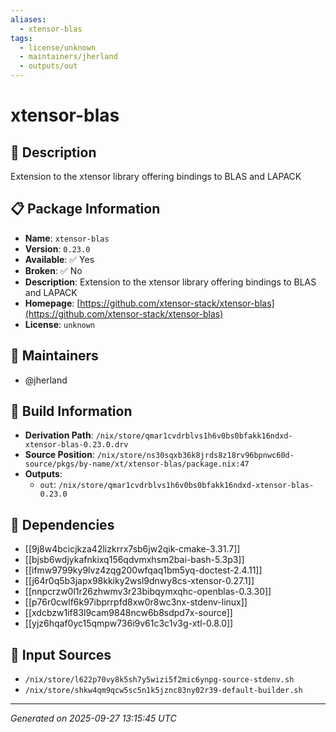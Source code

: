 ```yaml
---
aliases:
  - xtensor-blas
tags:
  - license/unknown
  - maintainers/jherland
  - outputs/out
---
```


# xtensor-blas

## 📝 Description

Extension to the xtensor library offering bindings to BLAS and LAPACK

## 📋 Package Information

- **Name**: `xtensor-blas`
- **Version**: `0.23.0`
- **Available**: ✅ Yes
- **Broken**: ✅ No
- **Description**: Extension to the xtensor library offering bindings to BLAS and LAPACK
- **Homepage**: [https://github.com/xtensor-stack/xtensor-blas](https://github.com/xtensor-stack/xtensor-blas)
- **License**: `unknown`
## 👥 Maintainers

- @jherland


## 🔧 Build Information

- **Derivation Path**: `/nix/store/qmar1cvdrblvs1h6v0bs0bfakk16ndxd-xtensor-blas-0.23.0.drv`
- **Source Position**: `/nix/store/ns30sqxb36k8jrds8z18rv96bpnwc60d-source/pkgs/by-name/xt/xtensor-blas/package.nix:47`
- **Outputs**:
  - `out`:  `/nix/store/qmar1cvdrblvs1h6v0bs0bfakk16ndxd-xtensor-blas-0.23.0`

## 🔗 Dependencies

- [[9j8w4bcicjkza42lizkrrx7sb6jw2qik-cmake-3.31.7]]
- [[bjsb6wdjykafnkixq156qdvmxhsm2bai-bash-5.3p3]]
- [[ifmw9799ky9lvz4zqg200wfqaq1bm5yq-doctest-2.4.11]]
- [[j64r0q5b3japx98kkiky2wsl9dnwy8cs-xtensor-0.27.1]]
- [[nnpcrzw0l1r26zhwmv3r23bibqymxqhc-openblas-0.3.30]]
- [[p76r0cwlf6k97ibprrpfd8xw0r8wc3nx-stdenv-linux]]
- [[xdcbzw1if83l9cam9848ncw6b8sdpd7x-source]]
- [[yjz6hqaf0yc15qmpw736i9v61c3c1v3g-xtl-0.8.0]]

## 📁 Input Sources

- `/nix/store/l622p70vy8k5sh7y5wizi5f2mic6ynpg-source-stdenv.sh`
- `/nix/store/shkw4qm9qcw5sc5n1k5jznc83ny02r39-default-builder.sh`

---
*Generated on 2025-09-27 13:15:45 UTC*
